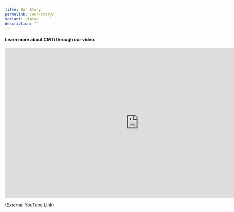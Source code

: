 ```yaml
---
title: Our Story
permalink: /our-story/
variant: tiptap
description: ""
---
```

<h4><strong>Learn more about CMTi through our video.</strong></h4>
<p></p>
<div class="iframe-wrapper">
<iframe height="480" width="854" allowfullscreen="true" frameborder="0" src="https://www.youtube-nocookie.com/embed/4kts6ggOeTA?si=3Ybr0vqfOZGOFEXx"></iframe>
</div>
<p>(<a href="https://www.youtube-nocookie.com/embed/4kts6ggOeTA?si=3Ybr0vqfOZGOFEXx" rel="noopener noreferrer nofollow" target="_blank">External YouTube Link</a>)</p>